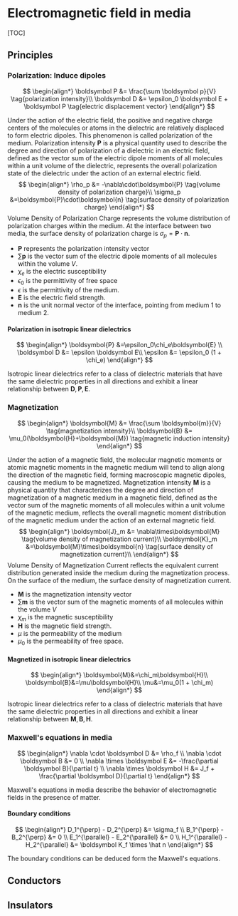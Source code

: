 # Electromagnetic field in media

[TOC]

## Principles

### Polarization: Induce dipoles

$$
\begin{align*}
\boldsymbol P &= \frac{\sum \boldsymbol p}{V}  \tag{polarization intensity}\\
\boldsymbol D &= \epsilon_0 \boldsymbol E + \boldsymbol P  \tag{electric displacement vector}
\end{align*}
$$

Under the action of the electric field, the positive and negative charge centers of the molecules or atoms in the dielectric are relatively displaced to form electric dipoles. This phenomenon is called polarization of the medium. Polarization intensity $\boldsymbol P$ is a physical quantity used to describe the degree and direction of polarization of a dielectric in an electric field, defined as the vector sum of the electric dipole moments of all molecules within a unit volume of the dielectric, represents the overall polarization state of the dielectric under the action of an external electric field.
$$
\begin{align*}
\rho_p &= -\nabla\cdot\boldsymbol{P}  \tag{volume density of polarization charge}\\
\sigma_p &=\boldsymbol{P}\cdot\boldsymbol{n} \tag{surface density of polarization charge}
\end{align*}
$$
Volume Density of Polarization Charge represents the volume distribution of polarization charges within the medium. At the interface between two media, the surface density of polarization charge is $\sigma_p=\boldsymbol{P}\cdot\boldsymbol{n}$.

- $\boldsymbol{P}$ represents the polarization intensity vector
- $\sum \boldsymbol{p}$ is the vector sum of the electric dipole moments of all molecules within the volume $V$. 
- $\chi_e$ is the electric susceptibility
- $\epsilon_0$ is the permittivity of free space
- $\epsilon$ is the permittivity of the medium.
- $\boldsymbol{E}$ is the electric field strength.
- $\boldsymbol{n}$ is the unit normal vector of the interface, pointing from medium 1 to medium 2.

#### Polarization in isotropic linear dielectrics

$$
\begin{align*}
\boldsymbol{P} &=\epsilon_0\chi_e\boldsymbol{E}  \\
\boldsymbol D &= \epsilon \boldsymbol E\\
\epsilon &= \epsilon_0 (1 + \chi_e)
\end{align*}
$$

Isotropic linear dielectrics refer to a class of dielectric materials that have the same dielectric properties in all directions and exhibit a linear relationship between $\boldsymbol D, \boldsymbol  P, \boldsymbol E$.


### Magnetization

$$
\begin{align*}
\boldsymbol{M} &= \frac{\sum \boldsymbol{m}}{V}    \tag{magnetization intensity}\\
\boldsymbol{B} &= \mu_0(\boldsymbol{H}+\boldsymbol{M})  \tag{magnetic induction intensity}
\end{align*}
$$

Under the action of a magnetic field, the molecular magnetic moments or atomic magnetic moments in the magnetic medium will tend to align along the direction of the magnetic field, forming macroscopic magnetic dipoles, causing the medium to be magnetized.  Magnetization intensity $\boldsymbol M$ is a physical quantity that characterizes the degree and direction of magnetization of a magnetic medium in a magnetic field, defined as the vector sum of the magnetic moments of all molecules within a unit volume of the magnetic medium, reflects the overall magnetic moment distribution of the magnetic medium under the action of an external magnetic field.
$$
\begin{align*}
\boldsymbol{J}_m &= \nabla\times\boldsymbol{M}  \tag{volume density of magnetization current}\\
\boldsymbol{K}_m &=\boldsymbol{M}\times\boldsymbol{n}  \tag{surface density of magnetization current}\\
\end{align*}
$$
Volume Density of Magnetization Current reflects the equivalent current distribution generated inside the medium during the magnetization process. On the surface of the medium, the surface density of magnetization current.

- $\boldsymbol{M}$ is the magnetization intensity vector
- $\sum \boldsymbol{m}$ is the vector sum of the magnetic moments of all molecules within the volume $V$
- $\chi_m$ is the magnetic susceptibility
- $\boldsymbol{H}$ is the magnetic field strength.
- $\mu$ is the permeability of the medium
- $\mu_0$ is the permeability of free space.

#### Magnetized in isotropic linear dielectrics

$$
\begin{align*}
\boldsymbol{M}&=\chi_m\boldsymbol{H}\\
\boldsymbol{B}&=\mu\boldsymbol{H}\\
\mu&=\mu_0(1 + \chi_m)
\end{align*}
$$

Isotropic linear dielectrics refer to a class of dielectric materials that have the same dielectric properties in all directions and exhibit a linear relationship between $\boldsymbol M, \boldsymbol B, \boldsymbol H$.

### Maxwell's equations in media

$$
\begin{align*}
\nabla \cdot \boldsymbol D &= \rho_f  \\
\nabla \cdot \boldsymbol B &= 0  \\
\nabla \times \boldsymbol E &= -\frac{\partial \boldsymbol B}{\partial t}  \\
\nabla \times \boldsymbol H &= J_f + \frac{\partial \boldsymbol D}{\partial t}
\end{align*}
$$

Maxwell's equations in media describe the behavior of electromagnetic fields in the presence of matter.

#### Boundary conditions

$$
\begin{align*}
D_1^{\perp} - D_2^{\perp} &= \sigma_f \\
B_1^{\perp} - B_2^{\perp} &= 0  \\
E_1^{\parallel} - E_2^{\parallel} &= 0 \\
H_1^{\parallel} - H_2^{\parallel} &= \boldsymbol K_f \times \hat n
\end{align*}
$$

The boundary conditions can be deduced form the Maxwell's equations.

## Conductors

## Insulators

